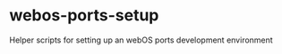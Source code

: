 webos-ports-setup
=================

Helper scripts for setting up an webOS ports development environment
